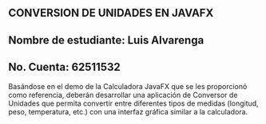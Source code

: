 CONVERSION DE UNIDADES EN JAVAFX
-
Nombre de estudiante: Luis Alvarenga
-
No. Cuenta: 62511532
-

Basándose en el demo de la Calculadora JavaFX que se les proporcionó como referencia, deberán desarrollar una aplicación de Conversor de Unidades que permita convertir entre diferentes tipos de medidas (longitud, peso, temperatura, etc.) con una interfaz gráfica similar a la calculadora.
